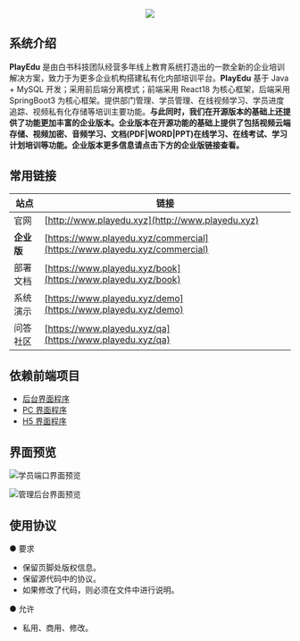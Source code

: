<p align="center">
<img src="https://meedu.cloud.oss.meedu.vip/playedu/%E5%A4%B4%E5%9B%BE.jpg"/>
</p>

## 系统介绍

**PlayEdu** 是由白书科技团队经营多年线上教育系统打造出的一款全新的企业培训解决方案，致力于为更多企业机构搭建私有化内部培训平台。**PlayEdu** 基于 Java + MySQL 开发；采用前后端分离模式；前端采用 React18 为核心框架，后端采用 SpringBoot3 为核心框架。提供部门管理、学员管理、在线视频学习、学员进度追踪、视频私有化存储等培训主要功能。**与此同时，我们在开源版本的基础上还提供了功能更加丰富的企业版本。企业版本在开源功能的基础上提供了包括视频云端存储、视频加密、音频学习、文档(PDF|WORD|PPT)在线学习、在线考试、学习计划培训等功能。企业版本更多信息请点击下方的企业版链接查看。**

## 常用链接

| 站点       | 链接                                                                         |
| ---------- | ---------------------------------------------------------------------------- |
| 官网       | [http://www.playedu.xyz](http://www.playedu.xyz)                             |
| **企业版** | [https://www.playedu.xyz/commercial](https://www.playedu.xyz/commercial)     |
| 部署文档   | [https://www.playedu.xyz/book](https://www.playedu.xyz/book)                 |
| 系统演示   | [https://www.playedu.xyz/demo](https://www.playedu.xyz/demo)                 |
| 问答社区   | [https://www.playedu.xyz/qa](https://www.playedu.xyz/qa) |

## 依赖前端项目

- [后台界面程序](https://github.com/PlayEdu/backend)
- [PC 界面程序](https://github.com/PlayEdu/frontend)
- [H5 界面程序](https://github.com/PlayEdu/h5)

## 界面预览

![学员端口界面预览](https://meedu.cloud.oss.meedu.vip/playedu/%E5%89%8D%E5%8F%B0%E9%A1%B5%E9%9D%A2.jpg)

![管理后台界面预览](https://meedu.cloud.oss.meedu.vip/playedu/%E5%90%8E%E5%8F%B0%E9%A1%B5%E9%9D%A2.jpg)

## 使用协议

● 要求

- 保留页脚处版权信息。
- 保留源代码中的协议。
- 如果修改了代码，则必须在文件中进行说明。

● 允许

- 私用、商用、修改。
